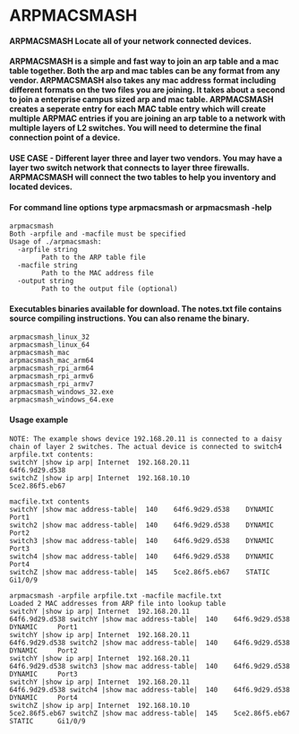 # ARPMACSMASH
#### ARPMACSMASH Locate all of your network connected devices.
#### ARPMACSMASH is a simple and fast way to join an arp table and a mac table together. Both the arp and mac tables can be any format from any vendor. ARPMACSMASH also takes any mac address format including different formats on the two files you are joining. It takes about a second to join a enterprise campus sized arp and mac table. ARPMACSMASH creates a seperate entry for each MAC table entry which will create multiple ARPMAC entries if you are joining an arp table to a network with multiple layers of L2 switches. You will need to determine the final connection point of a device.

#### USE CASE - Different layer three and layer two vendors. You may have a layer two switch network that connects to layer three firewalls. ARPMACSMASH will connect the two tables to help you inventory and located devices.

#### For command line options type arpmacsmash or arpmacsmash -help
````
arpmacsmash
Both -arpfile and -macfile must be specified
Usage of ./arpmacsmash:
  -arpfile string
    	Path to the ARP table file
  -macfile string
    	Path to the MAC address file
  -output string
    	Path to the output file (optional)
````
#### Executables binaries available for download. The notes.txt file contains source compiling instructions. You can also rename the binary.
````
arpmacsmash_linux_32
arpmacsmash_linux_64
arpmacsmash_mac
arpmacsmash_mac_arm64
arpmacsmash_rpi_arm64
arpmacsmash_rpi_armv6
arpmacsmash_rpi_armv7
arpmacsmash_windows_32.exe
arpmacsmash_windows_64.exe
````
#### Usage example
````
NOTE: The example shows device 192.168.20.11 is connected to a daisy chain of layer 2 switches. The actual device is connected to switch4
arpfile.txt contents:
switchY |show ip arp| Internet  192.168.20.11            64f6.9d29.d538
switchZ |show ip arp| Internet  192.168.10.10              5ce2.86f5.eb67

macfile.txt contents
switchY |show mac address-table|  140    64f6.9d29.d538    DYNAMIC     Port1
switch2 |show mac address-table|  140    64f6.9d29.d538    DYNAMIC     Port2
switch3 |show mac address-table|  140    64f6.9d29.d538    DYNAMIC     Port3
switch4 |show mac address-table|  140    64f6.9d29.d538    DYNAMIC     Port4
switchZ |show mac address-table|  145    5ce2.86f5.eb67    STATIC      Gi1/0/9

arpmacsmash -arpfile arpfile.txt -macfile macfile.txt            
Loaded 2 MAC addresses from ARP file into lookup table
switchY |show ip arp| Internet  192.168.20.11            64f6.9d29.d538 switchY |show mac address-table|  140    64f6.9d29.d538    DYNAMIC     Port1
switchY |show ip arp| Internet  192.168.20.11            64f6.9d29.d538 switch2 |show mac address-table|  140    64f6.9d29.d538    DYNAMIC     Port2
switchY |show ip arp| Internet  192.168.20.11            64f6.9d29.d538 switch3 |show mac address-table|  140    64f6.9d29.d538    DYNAMIC     Port3
switchY |show ip arp| Internet  192.168.20.11            64f6.9d29.d538 switch4 |show mac address-table|  140    64f6.9d29.d538    DYNAMIC     Port4
switchZ |show ip arp| Internet  192.168.10.10            5ce2.86f5.eb67 switchZ |show mac address-table|  145    5ce2.86f5.eb67    STATIC      Gi1/0/9
````
